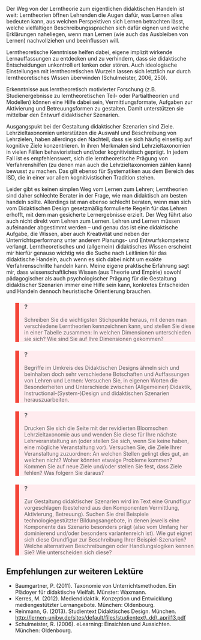 Der Weg von der Lerntheorie zum eigentlichen didaktischen Handeln ist weit: Lerntheorien öffnen Lehrenden die Augen dafür, was Lernen alles bedeuten kann, aus welchen Perspektiven sich Lernen betrachten lässt, welche vielfältigen Beschreibungssprachen sich dafür eignen und welche Erklärungen naheliegen, wenn man Lernen (wie auch das Ausbleiben von Lernen) nachvollziehen und beeinflussen will.

Lerntheoretische Kenntnisse helfen dabei, eigene implizit wirkende Lernauffassungen zu entdecken und zu verhindern, dass sie didaktische Entscheidungen unkontrolliert lenken oder stören. Auch ideologische Einstellungen mit lerntheoretischen Wurzeln lassen sich letztlich nur durch lerntheoretisches Wissen überwinden (Schulmeister, 2006, 250).

Erkenntnisse aus lerntheoretisch motivierter Forschung (z.B. Studienergebnisse zu lerntheoretischen Teil- oder Partialtheorien und Modellen) können eine Hilfe dabei sein, Vermittlungsformate, Aufgaben zur Aktivierung und Betreuungsformen zu gestalten. Damit unterstützen sie mittelbar den Entwurf didaktischer Szenarien.

Ausgangspukt bei der Gestaltung didaktischer Szenarien sind Ziele. Lehrzieltaxonomien unterstützen die Auswahl und Beschreibung von Lehrzielen, haben allerdings den Nachteil, dass sie sich häufig einseitig auf kognitive Ziele konzentrieren. In ihren Merkmalen sind Lehrzieltaxonomien in vielen Fällen behavioristisch und/oder kognitivistisch geprägt. In jedem Fall ist es empfehlenswert, sich die lerntheoretische Prägung von Verfahrenshilfen (zu denen man auch die Lehrzieltaxonomien zählen kann) bewusst zu machen. Das gilt ebenso für Systematiken aus dem Bereich des ISD, die in einer vor allem kognitivistischen Tradition stehen.

Leider gibt es keinen simplen Weg vom Lernen zum Lehren; Lerntheorien sind daher schlechte Berater in der Frage, wie man didaktisch am besten handeln sollte. Allerdings ist man ebenso schlecht beraten, wenn man sich vom Didaktischen Design gesetzmäßig formulierte Regeln für das Lehren erhofft, mit dem man gesicherte Lernergebnisse erzielt. Der Weg führt also auch nicht direkt vom Lehren zum Lernen. Lehren und Lernen müssen aufeinander abgestimmt werden – und genau das ist eine didaktische Aufgabe, die Wissen, aber auch Kreativität und neben der Unterrichtsperformanz unter anderem Planungs- und Entwurfskompetenz verlangt. Lerntheoretisches und (allgemein) didaktisches Wissen erscheint mir hierfür genauso wichtig wie die Suche nach Leitlinien für das didaktische Handeln, auch wenn es sich dabei nicht um exakte Verfahrensschritte handeln kann. Meine eigene praktische Erfahrung sagt mir, dass wissenschaftliches Wissen (aus Theorie und Empirie) sowohl pädagogischer als auch psychologischer Prägung für die Gestaltung didaktischer Szenarien immer eine Hilfe sein kann, konkretes Entscheiden und Handeln dennoch heuristische Orientierung brauchen.

<blockquote style="background: #FFEBEE; border-left: 10px solid #F44336">

### ?

Schreiben Sie die wichtigsten Stichpunkte heraus, mit denen man verschiedene Lerntheorien kennzeichnen kann, und stellen Sie diese in einer Tabelle zusammen: In welchen Dimensionen unterschieden sie sich? Wie sind Sie auf Ihre Dimensionen gekommen?

</blockquote>

<blockquote style="background: #FFEBEE; border-left: 10px solid #F44336">

### ?

Begriffe im Umkreis des Didaktischen Designs ähneln sich und beinhalten doch sehr verschiedene Botschaften und Auffassungen von Lehren und Lernen: Versuchen Sie, in eigenen Worten die Besonderheiten und Unterschiede zwischen (Allgemeiner) Didaktik, Instructional-(System-)Design und didaktischen Szenarien herauszuarbeiten.

</blockquote>

<blockquote style="background: #FFEBEE; border-left: 10px solid #F44336">

### ?

Drucken Sie sich die Seite mit der revidierten Bloomschen Lehrzieltaxonomie aus und wenden Sie diese für Ihre nächste Lehrveranstaltung an (oder stellen Sie sich, wenn Sie keine haben, eine mögliche Veranstaltung vor). Versuchen Sie, die Ziele Ihrer Veranstaltung zuzuordnen: An welchen Stellen gelingt dies gut, an welchen nicht? Woher könnten etwaige Probleme kommen? Kommen Sie auf neue Ziele und/oder stellen Sie fest, dass Ziele fehlen? Was folgern Sie daraus?

</blockquote>

<blockquote style="background: #FFEBEE; border-left: 10px solid #F44336">

### ?

Zur Gestaltung didaktischer Szenarien wird im Text eine Grundfigur vorgeschlagen (bestehend aus den Komponenten Vermittlung, Aktivierung, Betreuung). Suchen Sie drei Beispiele technologiegestützter Bildungsangebote, in denen jeweils eine Komponente das Szenario besonders prägt (also vom Umfang her dominierend und/oder besonders variantenreich ist). Wie gut eignet sich diese Grundfigur zur Beschreibung Ihrer Beispiel-Szenarien? Welche alternativen Beschreibungen oder Handlungslogiken kennen Sie? Wie unterscheiden sich diese?

</blockquote>

## Empfehlungen zur weiteren Lektüre

- Baumgartner, P. (2011). Taxonomie von Unterrichtsmethoden. Ein Plädoyer für didaktische Vielfalt. Münster: Waxmann.
- Kerres, M. (2012). Mediendidaktik. Konzeption und Entwicklung mediengestützter Lernangebote. München: Oldenbourg.
- Reinmann, G. (2013). Studientext Didaktisches Design. München. http://lernen-unibw.de/sites/default/files/studientext\_dd\_april13.pdf
- Schulmeister, R. (2006). eLearning: Einsichten und Aussichten. München: Oldenbourg.
